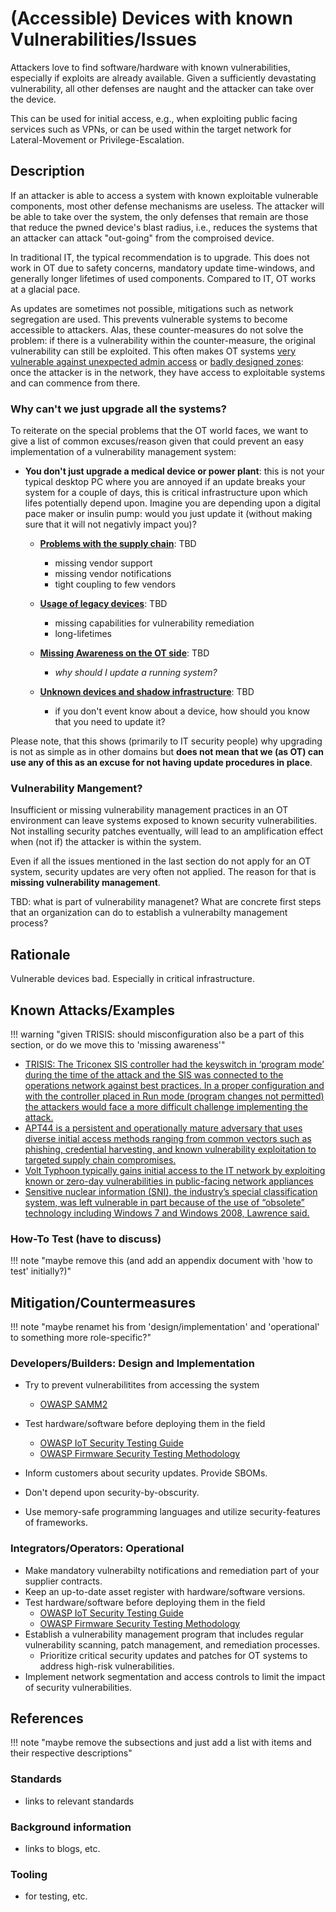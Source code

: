 # (Accessible) Devices with known Vulnerabilities/Issues

Attackers love to find software/hardware with known vulnerabilities, especially if exploits are already available. Given a sufficiently devastating vulnerability, all other defenses are naught and the attacker can take over the device.

This can be used for initial access, e.g., when exploiting public facing services such as VPNs, or can be used within the target network for Lateral-Movement or Privilege-Escalation.

## Description

If an attacker is able to access a system with known exploitable vulnerable components, most other defense mechanisms are useless. The attacker will be able to take over the system, the only defenses that remain are those that reduce the pwned device's blast radius, i.e., reduces the systems that an attacker can attack "out-going" from the comproised device.

In traditional IT, the typical recommendation is to upgrade. This does not work in OT due to safety concerns, mandatory update time-windows, and generally longer lifetimes of used components. Compared to IT, OT works at a glacial pace.

As updates are sometimes not possible, mitigations such as network segregation are used. This prevents vulnerable systems to become accessible to attackers. Alas, these counter-measures do not solve the problem: if there is a vulnerability within the counter-measure, the original vulnerability can still be exploited. This often makes OT systems [very vulnerable against unexpected admin access](./unknown-assets-and-admin-access.md) or [badly designed zones](./broken-zone-and-conduits-design.md): once the attacker is in the network, they have access to exploitable systems and can commence from there.

### Why can't we just upgrade all the systems?

To reiterate on the special problems that the OT world faces, we want to give a list of common excuses/reason given that could prevent an easy implementation of a vulnerability management system:

- **You don't just upgrade a medical device or power plant**: this is not your typical desktop PC where you are annoyed if an update breaks your system for a couple of days, this is critical infrastructure upon which lifes potentially depend upon. Imagine you are depending upon a digital pace maker or insulin pump: would you just update it (without making sure that it will not negativly impact you)?

  - **[Problems with the supply chain](./supply_chain_management.md)**: TBD
    - missing vendor support
    - missing vendor notifications
    - tight coupling to few vendors

  - **[Usage of legacy devices](./components-with-insufficient-security-capabilities.md)**: TBD
    - missing capabilities for vulnerability remediation
    - long-lifetimes

  - **[Missing Awareness on the OT side](./missing-awareness.md)**: TBD
    - *why should I update a running system?*

  - **[Unknown devices and shadow infrastructure](./unknown-assets-and-admin-access.md)**: TBD
    - if you don't event know about a device, how should you know that you need to update it?

Please note, that this shows (primarily to IT security people) why upgrading is not as simple as in other domains but **does not mean that we (as OT) can use any of this as an excuse for not having update procedures in place**.

### Vulnerability Mangement?

Insufficient or missing vulnerability management practices in an OT environment can leave systems exposed to known security vulnerabilities. Not installing security patches eventually, will lead to an amplification effect when (not if) the attacker is within the system.

Even if all the issues mentioned in the last section do not apply for an OT system, security updates are very often not applied. The reason for that is **missing vulnerability management**.

TBD: what is part of vulnerability managenet? What are concrete first steps that an organization can do to establish a vulnerabilty management process?

## Rationale

Vulnerable devices bad. Especially in critical infrastructure.

## Known Attacks/Examples

!!! warning "given TRISIS: should misconfiguration also be a part of this section, or do we move this to 'missing awareness'"

- [TRISIS: The Triconex SIS controller had the keyswitch in ‘program mode’ during the time of the attack and the SIS was connected to the operations network against best practices. In a proper configuration and with the controller placed in Run mode (program changes not permitted) the attackers would face a more difficult challenge implementing the attack.](https://www.dragos.com/resources/whitepaper/trisis-analyzing-safety-system-targeting-malware/)
- [APT44 is a persistent and operationally mature adversary that uses diverse initial access methods ranging from common vectors such as phishing, credential harvesting, and known vulnerability exploitation to targeted supply chain compromises.](https://services.google.com/fh/files/misc/apt44-unearthing-sandworm.pdf)
- [Volt Typhoon typically gains initial access to the IT network by exploiting known or zero-day vulnerabilities in public-facing network appliances](https://www.cisa.gov/news-events/cybersecurity-advisories/aa24-038a)
- [Sensitive nuclear information (SNI), the industry’s special classification system, was left vulnerable in part because of the use of “obsolete” technology including Windows 7 and Windows 2008, Lawrence said.](https://www.theguardian.com/business/article/2024/aug/08/sellafield-apologises-guilty-plea-security-failings-nuclear)

### How-To Test (have to discuss)

!!! note  "maybe remove this (and add an appendix document with 'how to test' initially?)"

## Mitigation/Countermeasures

!!! note  "maybe renamet his from 'design/implementation' and 'operational' to something more role-specific?"

### Developers/Builders: Design and Implementation

- Try to prevent vulnerabilitites from accessing the system
    - [OWASP SAMM2](https://owaspsamm.org/)

- Test hardware/software before deploying them in the field
    - [OWASP IoT Security Testing Guide](https://owasp.org/owasp-istg/index.html)
    - [OWASP Firmware Security Testing Methodology](https://scriptingxss.gitbook.io/firmware-security-testing-methodology)

- Inform customers about security updates. Provide SBOMs.

- Don't depend upon security-by-obscurity.

- Use memory-safe programming languages and utilize security-features of frameworks.

### Integrators/Operators: Operational

- Make mandatory vulnerabilty notifications and remediation part of your supplier contracts.
- Keep an up-to-date asset register with hardware/software versions.
- Test hardware/software before deploying them in the field
    - [OWASP IoT Security Testing Guide](https://owasp.org/owasp-istg/index.html)
    - [OWASP Firmware Security Testing Methodology](https://scriptingxss.gitbook.io/firmware-security-testing-methodology)
- Establish a vulnerability management program that includes regular vulnerability scanning, patch management, and remediation processes.
    - Prioritize critical security updates and patches for OT systems to address high-risk vulnerabilities.
- Implement network segmentation and access controls to limit the impact of security vulnerabilities.

## References

!!! note  "maybe remove the subsections and just add a list with items and their respective descriptions"

### Standards

- links to relevant standards

### Background information

- links to blogs, etc.

### Tooling

- for testing, etc.

